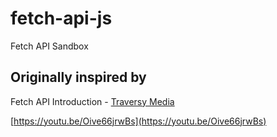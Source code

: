 # fetch-api-js

Fetch API Sandbox

## Originally inspired by

Fetch API Introduction - [Traversy Media](https://github.com/bradtraversy/)

[https://youtu.be/Oive66jrwBs](https://youtu.be/Oive66jrwBs)
